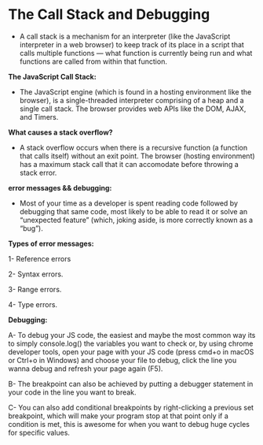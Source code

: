 # The Call Stack and Debugging

- A call stack is a mechanism for an interpreter (like the JavaScript interpreter in a web browser) to keep track of its place in a script that calls multiple functions — what function is currently being run and what functions are called from within that function.

**The JavaScript Call Stack:**

- The JavaScript engine (which is found in a hosting environment like the browser), is a single-threaded interpreter comprising of a heap and a single call stack. The browser provides web APIs like the DOM, AJAX, and Timers.

**What causes a stack overflow?**

- A stack overflow occurs when there is a recursive function (a function that calls itself) without an exit point. The browser (hosting environment) has a maximum stack call that it can accomodate before throwing a stack error.

**error messages && debugging:**

- Most of your time as a developer is spent reading code followed by debugging that same code, most likely to be able to read it or solve an “unexpected feature” (which, joking aside, is more correctly known as a “bug”).

**Types of error messages:**

1- Reference errors

2- Syntax errors.

3- Range errors.

4- Type errors.

**Debugging:**

A- To debug your JS code, the easiest and maybe the most common way its to simply console.log() the variables you want to check or, by using chrome developer tools, open your page with your JS code (press cmd+o in macOS or Ctrl+o in Windows) and choose your file to debug, click the line you wanna debug and refresh your page again (F5).

B- The breakpoint can also be achieved by putting a debugger statement in your code in the line you want to break.

C- You can also add conditional breakpoints by right-clicking a previous set breakpoint, which will make your program stop at that point only if a condition is met, this is awesome for when you want to debug huge cycles for specific values.